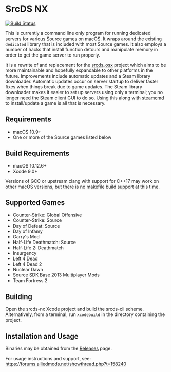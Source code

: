 SrcDS NX
=========
[![Build Status](https://travis-ci.org/TheDS/srcds-nx.svg?branch=master)](https://travis-ci.org/TheDS/srcds-nx)

This is currently a command line only program for running dedicated servers for various Source games on macOS. It wraps around the existing `dedicated` library that is included with most Source games. It also employs a number of hacks that install function detours and manipulate memory in order to get the game server to run properly.

It is a rewrite of and replacement for the [srcds_osx](https://github.com/TheDS/srcds_osx) project which aims to be more maintainable and hopefully expandable to other platforms in the future. Improvements include automatic updates and a Steam library downloader. Automatic updates occur on server startup to deliver faster fixes when things break due to game updates. 
The Steam library downloader makes it easier to set up servers using only a terminal; you no longer need the Steam client GUI to do so. Using this along with [steamcmd](https://developer.valvesoftware.com/wiki/SteamCMD) to install/update a game is all that is necessary.

Requirements
---
* macOS 10.9+
* One or more of the Source games listed below

Build Requirements
---
* macOS 10.12.6+
* Xcode 9.0+

Versions of GCC or upstream clang with support for C++17 may work on other macOS versions, but there is no makefile build support at this time.

Supported Games
---
* Counter-Strike: Global Offensive
* Counter-Strike: Source
* Day of Defeat: Source
* Day of Infamy
* Garry's Mod
* Half-Life Deathmatch: Source
* Half-Life 2: Deathmatch
* Insurgency
* Left 4 Dead
* Left 4 Dead 2
* Nuclear Dawn
* Source SDK Base 2013 Multiplayer Mods
* Team Fortress 2

Building
---
Open the srcds-nx Xcode project and build the srcds-cli scheme. Alternatively, from a terminal, run `xcodebuild` in the directory containing the project.

Installation and Usage
---
Binaries may be obtained from the [Releases](https://github.com/TheDS/srcds-nx/releases) page.

For usage instructions and support, see: https://forums.alliedmods.net/showthread.php?t=158240
